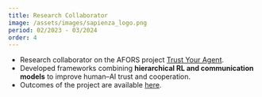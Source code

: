 ```yaml
---
title: Research Collaborator
image: /assets/images/sapienza_logo.png
period: 02/2023 - 03/2024
order: 4
---
```


- Research collaborator on the AFORS project [Trust Your Agent](https://sites.google.com/diag.uniroma1.it/trust-your-agents/home).  
- Developed frameworks combining **hierarchical RL and communication models** to improve human–AI trust and cooperation.  
- Outcomes of the project are available [here](/projects/trustAgents/).  
